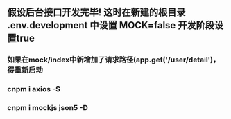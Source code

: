 ## 假设后台接口开发完毕! 这时在新建的根目录 .env.development 中设置 MOCK=false 开发阶段设置true

### 如果在mock/index中新增加了请求路径(app.get('/user/detail')，得重新启动

### cnpm i axios -S
### cnpm i mockjs json5 -D
